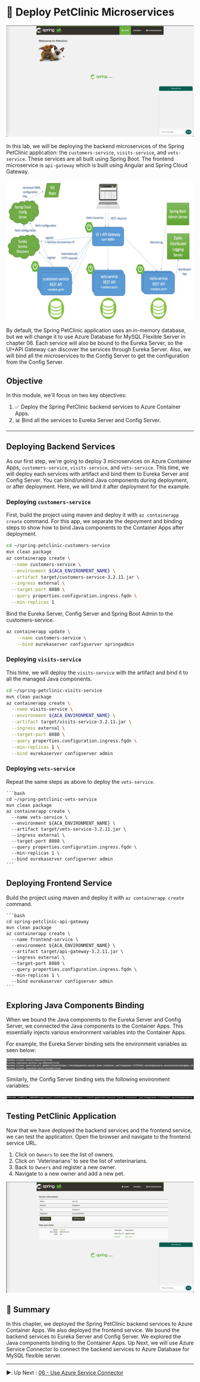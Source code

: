 # :rocket: Deploy PetClinic Microservices

![PetClinic Application](images/frontend-1.png)

In this lab, we will be deploying the backend microservices of the Spring PetClinic application: the
`customers-service`, `visits-service`, and `vets-service`. These services are all built using Spring Boot. The frontend
microservice is `api-gateway` which is built using Angular and Spring Cloud Gateway.

![PetClinic Spring Apps](images/petclinic.png)

By default, the Spring PetClinic application uses an in-memory database, but we will change it to use Azure Database for
MySQL
Flexible Server in chapter 06. Each service will also be bound to the Eureka Server, so the UI+API Gateway can discover
the services through Eureka Server. Also, we will bind all the microservices to the Config Server to get the
configuration from the Config Server.

## Objective

In this module, we'll focus on two key objectives:

1. :white_check_mark: Deploy the Spring PetClinic backend services to Azure Container Apps.
2. :bar_chart: Bind all the services to Eureka Server and Config Server.

---

## Deploying Backend Services

As our first step, we're going to deploy 3 microservices on Azure Container Apps, `customers-service`, `visits-service`,
and `vets-service`. This
time, we will deploy each services with artifact and bind them to Eureka Server and Config Server. You can bind/unbind
Java components during deployment, or after deployment. Here, we will bind it after deployment for the example.

### Deploying `customers-service`

First, build the project using maven and deploy it with `az containerapp create` command. For this app, we separate the
depoyment and binding steps to show how to bind Java components to the Container Apps after deployment.

```bash
cd ~/spring-petclinic-customers-service
mvn clean package
az containerapp create \
  --name customers-service \
  --environment ${ACA_ENVIRONMENT_NAME} \
  --artifact target/customers-service-3.2.11.jar \
  --ingress external \
  --target-port 8080 \
  --query properties.configuration.ingress.fqdn \
  --min-replicas 1
```

Bind the Eureka Server, Config Server and Spring Boot Admin to the customers-service.

```bash
az containerapp update \
    --name customers-service \
    --bind eurekaserver configserver springadmin
```

### Deploying `visits-service`

This time, we will deploy the `visits-service` with the artifact and bind it to all the managed Java components.

```bash
cd ~/spring-petclinic-visits-service
mvn clean package
az containerapp create \
  --name visits-service \
  --environment ${ACA_ENVIRONMENT_NAME} \
  --artifact target/visits-service-3.2.11.jar \
  --ingress external \
  --target-port 8080 \
  --query properties.configuration.ingress.fqdn \
  --min-replicas 1 \
  --bind eurekaserver configserver admin
```

### Deploying `vets-service`

Repeat the same steps as above to deploy the `vets-service`.

    ```bash
    cd ~/spring-petclinic-vets-service
    mvn clean package
    az containerapp create \
      --name vets-service \
      --environment ${ACA_ENVIRONMENT_NAME} \
      --artifact target/vets-service-3.2.11.jar \
      --ingress external \
      --target-port 8080 \
      --query properties.configuration.ingress.fqdn \
      --min-replicas 1 \
      --bind eurekaserver configserver admin
    ```

## Deploying Frontend Service

Build the project using maven and deploy it with `az containerapp create` command.

    ```bash
    cd spring-petclinic-api-gateway
    mvn clean package
    az containerapp create \
      --name frontend-service \
      --environment ${ACA_ENVIRONMENT_NAME} \
      --artifact target/api-gateway-3.2.11.jar \
      --ingress external \
      --target-port 8080 \
      --query properties.configuration.ingress.fqdn \
      --min-replicas 1 \
      --bind eurekaserver configserver admin
    ```

## Exploring Java Components Binding

When we bound the Java components to the Eureka Server and Config Server, we connected the Java components to the
Container Apps. This essentially injects various environment variables into the Container Apps.

For example, the Eureka Server binding sets the environment variables as seen below:

![Eureka Env Variables](images/eureka-1.png)

Similarly, the Config Server binding sets the following environment variables:

![Config Server Env Variables](images/config-1.png)

## Testing PetClinic Application

Now that we have deployed the backend services and the frontend service, we can test the application. Open the browser and navigate to the frontend service URL.

1. Click on `Owners` to see the list of owners.
2. Click on `Veterinarians' to see the list of veterinarians.
3. Back to  `Owners` and register a new owner.
4. Navigate to a new owner and add a new pet.

![Test PetClinic](images/frontend-2.png)

## :notebook_with_decorative_cover: Summary

In this chapter, we deployed the Spring PetClinic backend services to Azure Container Apps. We also deployed the
frontend
service. We bound the backend services to Eureka Server and Config Server. We explored the Java components binding to
the Container Apps. Up Next, we will use Azure Service Connector to connect the backend services to Azure Database for
MySQL flexible server.

---

:arrow_forward::️ Up Next : [06 - Use Azure Service Connector](../06-use-service-connector/README.md)
